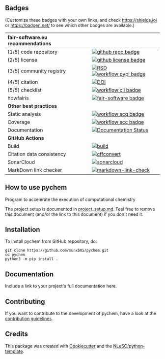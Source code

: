 ## Badges

(Customize these badges with your own links, and check https://shields.io/ or https://badgen.net/ to see which other badges are available.)

| fair-software.eu recommendations | |
| :-- | :--  |
| (1/5) code repository              | [![github repo badge](https://img.shields.io/badge/github-repo-000.svg?logo=github&labelColor=gray&color=blue)](https://github.com/sunxb05/pychem) |
| (2/5) license                      | [![github license badge](https://img.shields.io/github/license/sunxb05/pychem)](https://github.com/sunxb05/pychem) |
| (3/5) community registry           | [![RSD](https://img.shields.io/badge/rsd-pychem-00a3e3.svg)](https://www.research-software.nl/software/pychem) [![workflow pypi badge](https://img.shields.io/pypi/v/pychem.svg?colorB=blue)](https://pypi.python.org/project/pychem/) |
| (4/5) citation                     | [![DOI](https://zenodo.org/badge/DOI/<replace-with-created-DOI>.svg)](https://doi.org/<replace-with-created-DOI>) |
| (5/5) checklist                    | [![workflow cii badge](https://bestpractices.coreinfrastructure.org/projects/<replace-with-created-project-identifier>/badge)](https://bestpractices.coreinfrastructure.org/projects/<replace-with-created-project-identifier>) |
| howfairis                          | [![fair-software badge](https://img.shields.io/badge/fair--software.eu-%E2%97%8F%20%20%E2%97%8F%20%20%E2%97%8F%20%20%E2%97%8F%20%20%E2%97%8B-yellow)](https://fair-software.eu) |
| **Other best practices**           | &nbsp; |
| Static analysis                    | [![workflow scq badge](https://sonarcloud.io/api/project_badges/measure?project=sunxb05_pychem&metric=alert_status)](https://sonarcloud.io/dashboard?id=sunxb05_pychem) |
| Coverage                           | [![workflow scc badge](https://sonarcloud.io/api/project_badges/measure?project=sunxb05_pychem&metric=coverage)](https://sonarcloud.io/dashboard?id=sunxb05_pychem) |
| Documentation                      | [![Documentation Status](https://readthedocs.org/projects/pychem/badge/?version=latest)](https://pychem.readthedocs.io/en/latest/?badge=latest) |
| **GitHub Actions**                 | &nbsp; |
| Build                              | [![build](https://github.com/sunxb05/pychem/actions/workflows/build.yml/badge.svg)](https://github.com/sunxb05/pychem/actions/workflows/build.yml) |
| Citation data consistency               | [![cffconvert](https://github.com/sunxb05/pychem/actions/workflows/cffconvert.yml/badge.svg)](https://github.com/sunxb05/pychem/actions/workflows/cffconvert.yml) |
| SonarCloud                         | [![sonarcloud](https://github.com/sunxb05/pychem/actions/workflows/sonarcloud.yml/badge.svg)](https://github.com/sunxb05/pychem/actions/workflows/sonarcloud.yml) |
| MarkDown link checker              | [![markdown-link-check](https://github.com/sunxb05/pychem/actions/workflows/markdown-link-check.yml/badge.svg)](https://github.com/sunxb05/pychem/actions/workflows/markdown-link-check.yml) |

## How to use pychem

Program to accelerate the execution of computational chemistry

The project setup is documented in [project_setup.md](project_setup.md). Feel free to remove this document (and/or the link to this document) if you don't need it.

## Installation

To install pychem from GitHub repository, do:

```console
git clone https://github.com/sunxb05/pychem.git
cd pychem
python3 -m pip install .
```

## Documentation

Include a link to your project's full documentation here.

## Contributing

If you want to contribute to the development of pychem,
have a look at the [contribution guidelines](CONTRIBUTING.md).

## Credits

This package was created with [Cookiecutter](https://github.com/audreyr/cookiecutter) and the [NLeSC/python-template](https://github.com/NLeSC/python-template).
